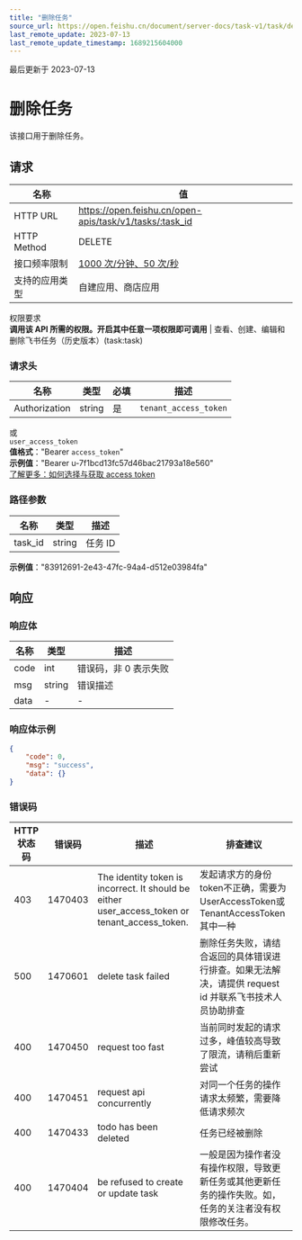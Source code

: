 ```yaml
---
title: "删除任务"
source_url: https://open.feishu.cn/document/server-docs/task-v1/task/delete
last_remote_update: 2023-07-13
last_remote_update_timestamp: 1689215604000
---
```

最后更新于 2023-07-13

# 删除任务

该接口用于删除任务。

## 请求
名称 | 值
---|---
HTTP URL | https://open.feishu.cn/open-apis/task/v1/tasks/:task_id
HTTP Method | DELETE
接口频率限制 | [1000 次/分钟、50 次/秒](https://open.feishu.cn/document/ukTMukTMukTM/uUzN04SN3QjL1cDN)
支持的应用类型 | 自建应用、商店应用
权限要求  
            **调用该 API 所需的权限。开启其中任意一项权限即可调用** | 查看、创建、编辑和删除飞书任务（历史版本）(task:task)

### 请求头

名称 | 类型 | 必填 | 描述
--- | --- | --- | ---
Authorization | string | 是 | `tenant_access_token`  
或  
`user_access_token`  
**值格式**："Bearer `access_token`"  
**示例值**："Bearer u-7f1bcd13fc57d46bac21793a18e560"  
[了解更多：如何选择与获取 access token](https://open.feishu.cn/document/uAjLw4CM/ugTN1YjL4UTN24CO1UjN/trouble-shooting/how-to-choose-which-type-of-token-to-use)

### 路径参数

名称 | 类型 | 描述
--- | --- | ---
task_id | string | 任务 ID  
**示例值**："83912691-2e43-47fc-94a4-d512e03984fa"

## 响应

### 响应体

名称 | 类型 | 描述
--- | --- | ---
code | int | 错误码，非 0 表示失败
msg | string | 错误描述
data | \- | \-

### 响应体示例
```json
{
    "code": 0,
    "msg": "success",
    "data": {}
}
```

### 错误码

HTTP状态码 | 错误码 | 描述 | 排查建议
--- | --- | --- | ---
403 | 1470403 | The identity token is incorrect. It should be either user_access_token or tenant_access_token. | 发起请求方的身份token不正确，需要为UserAccessToken或TenantAccessToken其中一种
500 | 1470601 | delete task failed | 删除任务失败，请结合返回的具体错误进行排查。如果无法解决，请提供 request id 并联系飞书技术人员协助排查
400 | 1470450 | request too fast | 当前同时发起的请求过多，峰值较高导致了限流，请稍后重新尝试
400 | 1470451 | request api concurrently | 对同一个任务的操作请求太频繁，需要降低请求频次
400 | 1470433 | todo has been deleted | 任务已经被删除
400 | 1470404 | be refused to create or update task | 一般是因为操作者没有操作权限，导致更新任务或其他更新任务的操作失败。如，任务的关注者没有权限修改任务。
